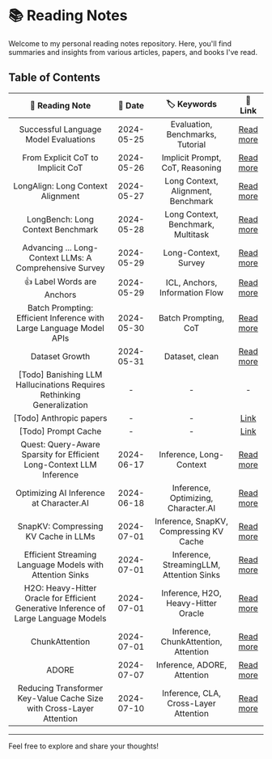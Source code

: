 # 📚 Reading Notes

Welcome to my personal reading notes repository. Here, you'll find summaries and insights from various articles, papers, and books I've read.

## Table of Contents

| 📖 Reading Note | 📅 Date | 🏷️ Keywords | 🔗 Link |
|:---------------:|:-------:|:-----------:|:-------:|
| Successful Language Model Evaluations | 2024-05-25 | Evaluation, Benchmarks, Tutorial | [Read more](./Evaluation/successful_language_model_eval.md) |
| From Explicit CoT to Implicit CoT | 2024-05-26 |  Implicit Prompt, CoT, Reasoning | [Read more](./CoT/Explicit_CoT.md) |
| LongAlign: Long Context Alignment | 2024-05-27 | Long Context, Alignment, Benchmark | [Read more](./Long-Context/LongAlign.md) |
| LongBench: Long Context Benchmark | 2024-05-28 | Long Context, Benchmark, Multitask | [Read more](./Long-Context/LongBench.md) |
|Advancing ... Long-Context LLMs: A Comprehensive Survey | 2024-05-29 | Long-Context, Survey | [Read more](./Long-Context/Advancing_Transformer_Architecture_in_Long-Context_Large_Language_Models_A_Comprehensive_Survey.md) |
|👍 Label Words are Anchors | 2024-05-29 | ICL, Anchors, Information Flow | [Read more](./ICL/Label_Words_are_Anchos.md) |
| Batch Prompting: Efficient Inference with Large Language Model APIs | 2024-05-30 | Batch Prompting, CoT | [Read more](./CoT/Batch_prompt.md) |
| Dataset Growth | 2024-05-31 | Dataset, clean | [Read more](./Dataset/Dataset_Growth.md) |  
| [Todo] Banishing LLM Hallucinations Requires Rethinking Generalization  | - | - | - |
| [Todo] Anthropic papers | - | - | [Link](https://www.anthropic.com/research) |
| [Todo] Prompt Cache | - | - | [Link](https://arxiv.org/pdf/2311.04934)  |
| Quest: Query-Aware Sparsity for Efficient Long-Context LLM Inference | 2024-06-17 | Inference, Long-Context | [Read more](./Long-Context/Quest.md) |
| Optimizing AI Inference at Character.AI | 2024-06-18 | Inference, Optimizing, Character.AI | [Read more](./Inference/optim_Character_AI.md) |
| SnapKV: Compressing KV Cache in LLMs | 2024-07-01 | Inference, SnapKV, Compressing KV Cache | [Read more](./Inference/snapKV.md) |
| Efficient Streaming Language Models with Attention Sinks | 2024-07-01 | Inference, StreamingLLM, Attention Sinks | [Read more](./Inference/StreamingLLM.md) |
| H2O: Heavy-Hitter Oracle for Efficient Generative Inference of Large Language Models | 2024-07-01 | Inference, H2O, Heavy-Hitter Oracle | [Read more](./Inference/H2o.md) |
| ChunkAttention | 2024-07-01 | Inference, ChunkAttention, Attention | [Read more](./Inference/ChunkAttention.md) |
| ADORE | 2024-07-07 | Inference, ADORE, Attention | [Read more](./Inference/ADORE.md) |
| Reducing Transformer Key-Value Cache Size with Cross-Layer Attention | 2024-07-10 | Inference, CLA, Cross-Layer Attention | [Read more](./Inference/CLA.md) |
---

Feel free to explore and share your thoughts!